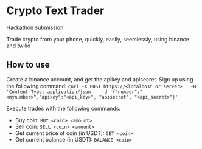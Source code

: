 # Crypto Text Trader	
[Hackathon submission](https://devpost.com/software/crypto-phone-trader)  

Trade crypto from your phone, quickly, easily, seemlessly, using binance and twilio  

## How to use
Create a binance account, and get the apikey and apisecret. Sign up using the following command:
`curl -X POST https://<localhost or server>  
   -H 'Content-Type: application/json'  
   -d '{"number":"<mynumber>","apikey":"<api_key>", "apisecret", "<api_secret>"}'`  

Execute trades with the following commands:  
- Buy coin: `BUY <coin> <amount> `
- Sell coin: `SELL <coin> <amount> `
- Get current price of coin (in USDT): `GET <coin>  `
- Get current balance (in USDT): `BALANCE <coin>  `

